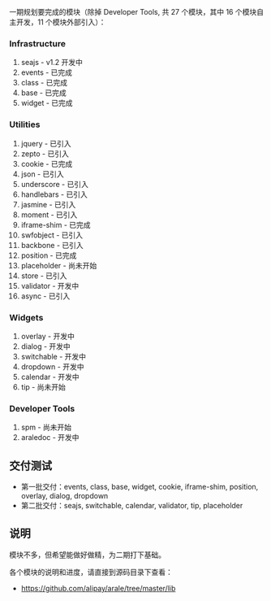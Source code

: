 一期规划要完成的模块（除掉 Developer Tools, 共 27 个模块，其中 16 个模块自主开发，11 个模块外部引入）：


### Infrastructure

1. seajs - v1.2 开发中
1. events - 已完成
1. class - 已完成
1. base - 已完成
1. widget - 已完成


### Utilities

1. jquery - 已引入
1. zepto - 已引入
1. cookie - 已完成
1. json - 已引入
1. underscore - 已引入
1. handlebars - 已引入
1. jasmine - 已引入
1. moment - 已引入
1. iframe-shim - 已完成
1. swfobject - 已引入
1. backbone - 已引入
1. position - 已完成
1. placeholder - 尚未开始
1. store - 已引入
1. validator - 开发中
1. async - 已引入


### Widgets

1. overlay - 开发中
1. dialog - 开发中
1. switchable - 开发中
1. dropdown - 开发中
1. calendar - 开发中
1. tip - 尚未开始


### Developer Tools

1. spm - 尚未开始
1. araledoc - 开发中


## 交付测试

 - 第一批交付：events, class, base, widget, cookie, iframe-shim, position, overlay, dialog, dropdown
 - 第二批交付：seajs, switchable, calendar, validator, tip, placeholder


## 说明

模块不多，但希望能做好做精，为二期打下基础。

各个模块的说明和进度，请直接到源码目录下查看：

- <https://github.com/alipay/arale/tree/master/lib>

